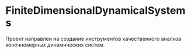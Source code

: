 # FiniteDimensionalDynamicalSystems
Проект направлен на создание инструментов качественного анализа конечномерных динамических систем.
